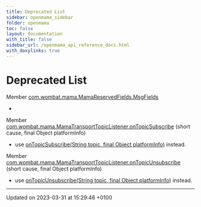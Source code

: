 ```yaml
---
title: Deprecated List
sidebar: openmama_sidebar
folder: openmama
toc: false
layout: documentation
with_title: false
sidebar_url: /openmama_api_reference_docs.html
with_doxylinks: true
---
```


# Deprecated List






Member [com.wombat.mama.MamaReservedFields.MsgFields](classcom_1_1wombat_1_1mama_1_1MamaReservedFields.html#variable-msgfields)

* 

Member [com.wombat.mama.MamaTransportTopicListener.onTopicSubscribe](classcom_1_1wombat_1_1mama_1_1MamaTransportTopicListener.html#function-ontopicsubscribe)  (short cause, final Object platformInfo)

* use [onTopicSubscribe(String topic, final Object platformInfo)](classcom_1_1wombat_1_1mama_1_1MamaTransportTopicListener.html#function-ontopicsubscribe) instead.  

Member [com.wombat.mama.MamaTransportTopicListener.onTopicUnsubscribe](classcom_1_1wombat_1_1mama_1_1MamaTransportTopicListener.html#function-ontopicunsubscribe)  (short cause, final Object platformInfo)

* use [onTopicUnsubscribe(String topic, final Object platformInfo)](classcom_1_1wombat_1_1mama_1_1MamaTransportTopicListener.html#function-ontopicunsubscribe) instead. 

-------------------------------

Updated on 2023-03-31 at 15:29:46 +0100
